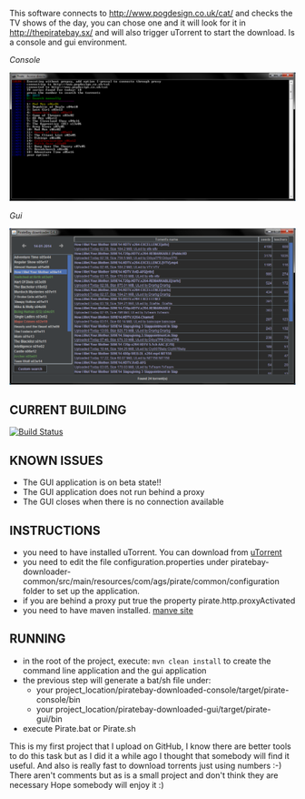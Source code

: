 This software connects to http://www.pogdesign.co.uk/cat/ and checks the TV shows of the day, you can chose one and it will look for it in http://thepiratebay.sx/ and will also trigger uTorrent to start the download.
Is a console and gui environment.

*Console*

![Image](screenshot.png?raw=true)

*Gui*

![Image](screenGui.png?raw=true)

CURRENT BUILDING
------------
[![Build Status](https://travis-ci.org/angel-git/piratebay-downloader.png?branch=master)](https://travis-ci.org/angel-git/piratebay-downloader)



KNOWN ISSUES
------------
- The GUI application is on beta state!!
- The GUI application does not run behind a proxy
- The GUI closes when there is no connection available

INSTRUCTIONS
------------
- you need to have installed uTorrent. You can download from [uTorrent](http://www.utorrent.com/)
- you need to edit the file configuration.properties under piratebay-downloader-common/src/main/resources/com/ags/pirate/common/configuration folder to set up the application.
- if you are behind a proxy put true the property pirate.http.proxyActivated
- you need to have maven installed. [manve site](http://maven.apache.org/)

RUNNING
-------
- in the root of the project, execute: `mvn clean install` to create the command line application and the gui application
- the previous step will generate a bat/sh file under:
    - your project_location/piratebay-downloaded-console/target/pirate-console/bin
    - your project_location/piratebay-downloaded-gui/target/pirate-gui/bin
- execute Pirate.bat or Pirate.sh

This is my first project that I upload on GitHub, I know there are better tools to do this task but as I did it a while ago I thought that somebody will find it useful. And also is really fast to download torrents just using numbers :-)
There aren't comments but as is a small project and don't think they are necessary
Hope somebody will enjoy it :)